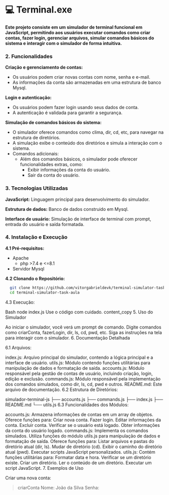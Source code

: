 # 💻 Terminal.exe 

**Este projeto consiste em um simulador de terminal funcional em JavaScript, permitindo aos usuários executar comandos como criar contas, fazer login, gerenciar arquivos, simular comandos básicos do sistema e interagir com o simulador de forma intuitiva.**

### 2. Funcionalidades

**Criação e gerenciamento de contas:**
  - Os usuários podem criar novas contas com nome, senha e e-mail.
  - As informações da conta são armazenadas em uma estrutura de banco Mysql.

**Login e autenticação:**
  - Os usuários podem fazer login usando seus dados de conta.
  - A autenticação é validada para garantir a segurança.
    
**Simulação de comandos básicos do sistema:**
  - O simulador oferece comandos como clima, dir, cd, etc, para navegar na estrutura de diretórios.
  - A simulação exibe o conteúdo dos diretórios e simula a interação com o sistema.
  - Comandos adicionais:
      - Além dos comandos básicos, o simulador pode oferecer funcionalidades extras, como:
          - Exibir informações da conta do usuário.
          - Sair da conta do usuário.


### 3. Tecnologias Utilizadas

**JavaScript:** Linguagem principal para desenvolvimento do simulador.

**Estrutura de dados:** Banco de dados construido em Mysql.

**Interface de usuário:** Simulação de interface de terminal com prompt, entrada do usuário e saída formatada.


### 4. Instalação e Execução

**4.1 Pré-requisitos:**
  - Apache
      - php >7.4 e  <=8.1
  - Servidor Mysql

**4.2 Clonando o Repositório:**

``` Bash
  git clone https://github.com/vitorgabrieldevk/terminal-simulator-task-aula
  cd terminal-simulator-task-aula
```

4.3 Execução:

Bash
node index.js
Use o código com cuidado.
content_copy
5. Uso do Simulador

Ao iniciar o simulador, você verá um prompt de comando.
Digite comandos como criarConta, fazerLogin, dir, ls, cd, pwd, etc.
Siga as instruções na tela para interagir com o simulador.
6. Documentação Detalhada

6.1 Arquivos:

index.js: Arquivo principal do simulador, contendo a lógica principal e a interface de usuário.
utils.js: Módulo contendo funções utilitárias para manipulação de dados e formatação de saída.
accounts.js: Módulo responsável pela gestão de contas de usuário, incluindo criação, login, edição e exclusão.
commands.js: Módulo responsável pela implementação dos comandos simulados, como dir, ls, cd, pwd e outros.
README.md: Este arquivo de documentação.
6.2 Estrutura de Diretórios:

simulador-terminal-js
├── accounts.js
├── commands.js
├── index.js
├── README.md
└── utils.js
6.3 Funcionalidades dos Módulos:

accounts.js:
Armazena informações de contas em um array de objetos.
Oferece funções para:
Criar nova conta.
Fazer login.
Editar informações da conta.
Excluir conta.
Verificar se o usuário está logado.
Obter informações da conta do usuário logado.
commands.js:
Implementa os comandos simulados.
Utiliza funções do módulo utils.js para manipulação de dados e formatação de saída.
Oferece funções para:
Listar arquivos e pastas do diretório atual (dir, ls).
Mudar de diretório (cd).
Exibir o caminho do diretório atual (pwd).
Executar scripts JavaScript personalizados.
utils.js:
Contém funções utilitárias para:
Formatar data e hora.
Verificar se um diretório existe.
Criar um diretório.
Ler o conteúdo de um diretório.
Executar um script JavaScript.
7. Exemplos de Uso

Criar uma nova conta:
> criarConta
Nome: João da Silva
Senha: 
